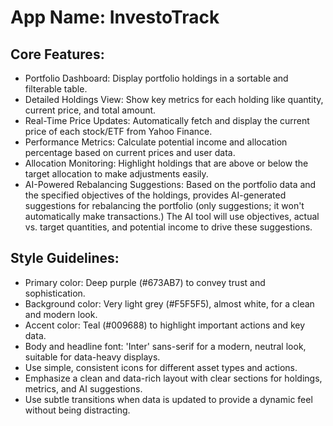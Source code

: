 # **App Name**: InvestoTrack

## Core Features:

- Portfolio Dashboard: Display portfolio holdings in a sortable and filterable table.
- Detailed Holdings View: Show key metrics for each holding like quantity, current price, and total amount.
- Real-Time Price Updates: Automatically fetch and display the current price of each stock/ETF from Yahoo Finance.
- Performance Metrics: Calculate potential income and allocation percentage based on current prices and user data.
- Allocation Monitoring: Highlight holdings that are above or below the target allocation to make adjustments easily.
- AI-Powered Rebalancing Suggestions: Based on the portfolio data and the specified objectives of the holdings, provides AI-generated suggestions for rebalancing the portfolio (only suggestions; it won't automatically make transactions.) The AI tool will use objectives, actual vs. target quantities, and potential income to drive these suggestions.

## Style Guidelines:

- Primary color: Deep purple (#673AB7) to convey trust and sophistication.
- Background color: Very light grey (#F5F5F5), almost white, for a clean and modern look.
- Accent color: Teal (#009688) to highlight important actions and key data.
- Body and headline font: 'Inter' sans-serif for a modern, neutral look, suitable for data-heavy displays.
- Use simple, consistent icons for different asset types and actions.
- Emphasize a clean and data-rich layout with clear sections for holdings, metrics, and AI suggestions.
- Use subtle transitions when data is updated to provide a dynamic feel without being distracting.